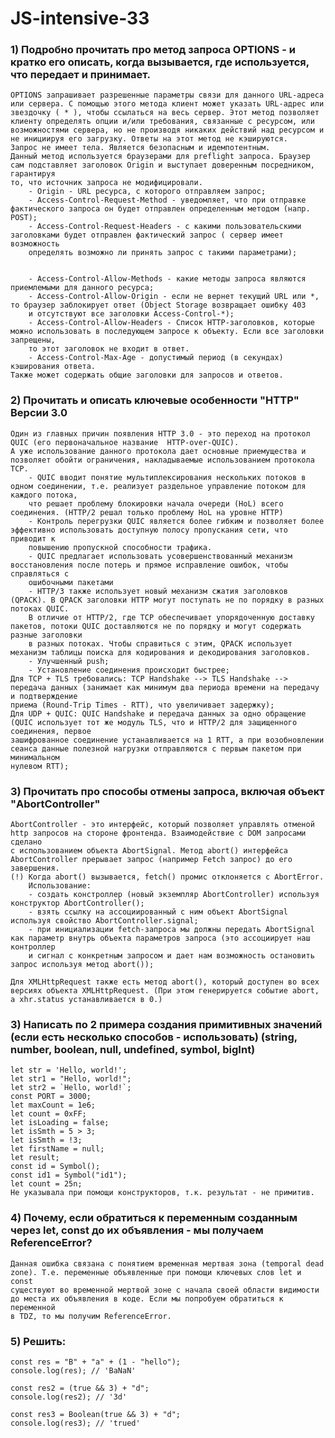 # JS-intensive-33

### 1) Подробно прочитать про метод запроса OPTIONS - и кратко его описать, когда вызывается, где используется, что передает и принимает. 
    OPTIONS запрашивает разрешенные параметры связи для данного URL-адреса или сервера. С помощью этого метода клиент может указать URL-адрес или 
    звездочку ( * ), чтобы ссылаться на весь сервер. Этот метод позволяет клиенту определять опции и/или требования, связанные с ресурсом, или 
    возможностями сервера, но не производя никаких действий над ресурсом и не инициируя его загрузку. Ответы на этот метод не кэшируются.
    Запрос не имеет тела. Является безопасным и идемпотентным.
    Данный метод используется браузерами для preflight запроса. Браузер сам подставляет заголовок Origin и выступает доверенным посредником, гарантируя  
    то, что источник запроса не модифицировали.
        - Origin - URL ресурса, с которого отправляем запрос;
        - Access-Control-Request-Method - уведомляет, что при отправке фактического запроса он будет отправлен определенным методом (напр. POST);
        - Access-Control-Request-Headers - с какими пользовательскими заголовками будет отправлен фактический запрос ( сервер имеет возможность 
        определять возможно ли принять запрос с такими параметрами);


        - Access-Control-Allow-Methods - какие методы запроса являются приемлемыми для данного ресурса;
        - Access-Control-Allow-Origin - если не вернет текущий URL или *, то браузер заблокирует ответ (Object Storage возвращает ошибку 403
        и отсутствуют все заголовки Access-Control-*);
        - Access-Control-Allow-Headers - Список HTTP-заголовков, которые можно использовать в последующем запросе к объекту. Если все заголовки запрещены, 
        то этот заголовок не входит в ответ.
        - Access-Control-Max-Age - допустимый период (в секундах) кэширования ответа.
    Также может содержать общие заголовки для запросов и ответов.
    
### 2) Прочитать и описать ключевые особенности "HTTP" Версии 3.0
    Один из главных причин появления HTTP 3.0 - это переход на протокол QUIC (его первоначальное название  HTTP-over-QUIC).
    А уже использование данного протокола дает основные приемущества и позволяет обойти ограничения, накладываемые использованием протокола TCP.
        - QUIC вводит понятие мультиплексирования нескольких потоков в одном соединении, т.е. реализует раздельное управление потоком для каждого потока, 
        что решает проблему блокировки начала очереди (HoL) всего соединения. (HTTP/2 решал только проблему HoL на уровне HTTP)
        - Контроль перегрузки QUIC является более гибким и позволяет более эффективно использовать доступную полосу пропускания сети, что приводит к 
        повышению пропускной способности трафика.
        - QUIC предлагает использовать усовершенствованный механизм восстановления после потерь и прямое исправление ошибок, чтобы справляться с 
        ошибочными пакетами
        - HTTP/3 также использует новый механизм сжатия заголовков (QPACK). В QPACK заголовки HTTP могут поступать не по порядку в разных потоках QUIC. 
        В отличие от HTTP/2, где TCP обеспечивает упорядоченную доставку пакетов, потоки QUIC доставляются не по порядку и могут содержать разные заголовки
        в разных потоках. Чтобы справиться с этим, QPACK использует механизм таблицы поиска для кодирования и декодирования заголовков.
        - Улучшенный push;
        - Установление соединения происходит быстрее;
    Для TCP + TLS требовались: TCP Handshake --> TLS Handshake --> передача данных (занимает как минимум два периода времени на передачу и подтверждение 
    приема (Round-Trip Times - RTT), что увеличивает задержку);
    Для UDP + QUIC: QUIC Handshake и передача данных за одно обращение (QUIC использует тот же модуль TLS, что и HTTP/2 для защищенного соединения, первое 
    зашифрованное соединение устанавливается на 1 RTT, а при возобновлении сеанса данные полезной нагрузки отправляются с первым пакетом при минимальном 
    нулевом RTT);

### 3) Прочитать про способы отмены запроса, включая объект "AbortController"
    AbortController - это интерфейс, который позволяет управлять отменой http запросов на стороне фронтенда. Взаимодействие с DOM запросами сделано
    с использованием объекта AbortSignal. Метод abort() интерфейса AbortController прерывает запрос (например Fetch запрос) до его завершения.
    (!) Когда abort() вызывается, fetch() промис отклоняется с AbortError.
        Использование:
        - создать констроллер (новый экземпляр AbortController) используя конструктор AbortController();
        - взять ссылку на ассоциированный с ним объект AbortSignal используя свойство AbortController.signal;
        - при инициализации fetch-запроса мы должны передать AbortSignal как параметр внутрь объекта параметров запроса (это ассоциирует наш контроллер
        и сигнал с конкретным запросом и дает нам возможность остановить запрос используя метод abort());
         
    Для XMLHttpRequest также есть метод abort(), который доступен во всех версиях объекта XMLHttpRequest. (При этом генерируется событие abort, 
    а xhr.status устанавливается в 0.)

### 3) Написать по 2 примера создания примитивных значений (если есть несколько способов - использовать) (string, number, boolean, null, undefined, symbol, bigInt)
    let str = 'Hello, world!';
    let str1 = "Hello, world!";
    let str2 = `Hello, world!`;
    const PORT = 3000;
    let maxCount = 1e6;
    let count = 0xFF;
    let isLoading = false;
    let isSmth = 5 > 3;
    let isSmth = !3;
    let firstName = null;
    let result;
    const id = Symbol();
    const id1 = Symbol("id1");
    let count = 25n; 
    Не указывала при помощи конструкторов, т.к. результат - не примитив.

### 4) Почему, если обратиться к переменным созданным через let, const до их объявления - мы получаем ReferenceError?
    Данная ошибка связана с понятием временная мертвая зона (temporal dead zone). Т.е. переменные объявленные при помощи ключевых слов let и const
    существуют во временной мертвой зоне с начала своей области видимости до места их объявления в коде. Если мы попробуем обратиться к переменной
    в TDZ, то мы получим ReferenceError.

### 5) Решить:

    const res = "B" + "a" + (1 - "hello");
    console.log(res); // 'BaNaN'

    const res2 = (true && 3) + "d";
    console.log(res2); // '3d'

    const res3 = Boolean(true && 3) + "d";
    console.log(res3); // 'trued'
